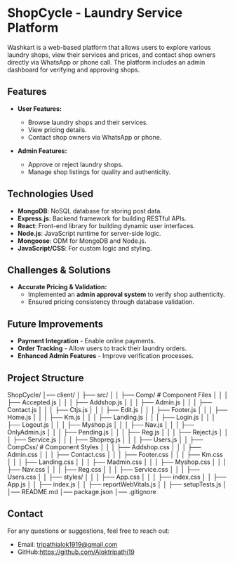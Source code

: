 # ShopCycle - Laundry Service Platform

Washkart is a web-based platform that allows users to explore various laundry shops, view their services and prices, and contact shop owners directly via WhatsApp or phone call. The platform includes an admin dashboard for verifying and approving shops.

## Features

- **User Features:**
  - Browse laundry shops and their services.
  - View pricing details.
  - Contact shop owners via WhatsApp or phone.

- **Admin Features:**
  - Approve or reject laundry shops.
  - Manage shop listings for quality and authenticity.

## Technologies Used
- **MongoDB**: NoSQL database for storing post data.
- **Express.js**: Backend framework for building RESTful APIs.
- **React**: Front-end library for building dynamic user interfaces.
- **Node.js**: JavaScript runtime for server-side logic.
- **Mongoose**: ODM for MongoDB and Node.js.
- **JavaScript/CSS**: For custom logic and styling.

## Challenges & Solutions

- **Accurate Pricing & Validation:**  
  - Implemented an **admin approval system** to verify shop authenticity.
  - Ensured pricing consistency through database validation.

## Future Improvements

- **Payment Integration** - Enable online payments.  
- **Order Tracking** - Allow users to track their laundry orders.  
- **Enhanced Admin Features** - Improve verification processes.

## Project Structure

ShopCycle/
│── client/
│   ├── src/
│   │   ├── Comp/                    # Component Files
│   │   │   ├── Accepted.js
│   │   │   ├── Addshop.js
│   │   │   ├── Admin.js
│   │   │   ├── Contact.js
│   │   │   ├── Ctjs.js
│   │   │   ├── Edit.js
│   │   │   ├── Footer.js
│   │   │   ├── Home.js
│   │   │   ├── Km.js
│   │   │   ├── Landing.js
│   │   │   ├── Login.js
│   │   │   ├── Logout.js
│   │   │   ├── Myshop.js
│   │   │   ├── Nav.js
│   │   │   ├── OnlyAdmin.js
│   │   │   ├── Pending.js
│   │   │   ├── Reg.js
│   │   │   ├── Reject.js
│   │   │   ├── Service.js
│   │   │   ├── Shopreg.js
│   │   │   ├── Users.js
│   │   ├── CompCss/                  # Component Styles
│   │   │   ├── Addshop.css
│   │   │   ├── Admin.css
│   │   │   ├── Contact.css
│   │   │   ├── Footer.css
│   │   │   ├── Km.css
│   │   │   ├── Landing.css
│   │   │   ├── Madmin.css
│   │   │   ├── Myshop.css
│   │   │   ├── Nav.css
│   │   │   ├── Reg.css
│   │   │   ├── Service.css
│   │   │   ├── Users.css
│   │   ├── styles/
│   │   │   ├── App.css
│   │   │   ├── index.css
│   │   ├── App.js
│   │   ├── index.js
│   │   ├── reportWebVitals.js
│   │   ├── setupTests.js
│   │── README.md
│── package.json
│── .gitignore

## Contact
For any questions or suggestions, feel free to reach out:
- Email: tripathialok1919@gmail.com
- GitHub:https://github.com/Aloktripathi19
